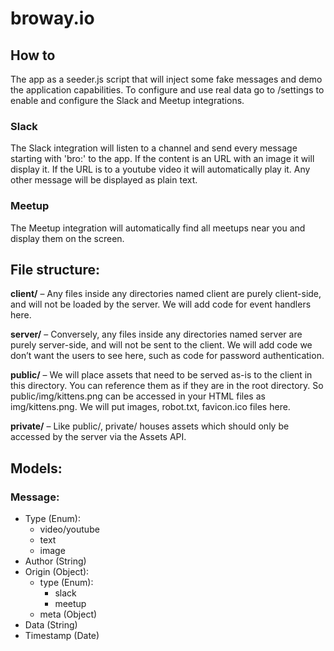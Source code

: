 # broway.io

## How to
The app as a seeder.js script that will inject some fake messages and demo the application capabilities.
To configure and use real data go to /settings to enable and configure the Slack and Meetup integrations.

### Slack
The Slack integration will listen to a channel and send every message starting with 'bro:' to the app. If the content is an URL with an image it will display it. If the URL is to a youtube video it will automatically play it. Any other message will be displayed as plain text.

### Meetup
The Meetup integration will automatically find all meetups near you and display them on the screen.

## File structure:
**client/** – Any files inside any directories named client are purely client-side, and will not be loaded by the server. We will add code for event handlers here.

**server/** – Conversely, any files inside any directories named server are purely server-side, and will not be sent to the client. We will add code we don’t want the users to see here, such as code for password authentication.

**public/** – We will place assets that need to be served as-is to the client in this directory. You can reference them as if they are in the root directory. So public/img/kittens.png can be accessed in your HTML files as img/kittens.png. We will put images, robot.txt, favicon.ico files here.

**private/** – Like public/, private/ houses assets which should only be accessed by the server via the Assets API.

## Models:

### Message:
- Type (Enum):
    - video/youtube
    - text
    - image
- Author (String)
- Origin (Object):
    - type (Enum):
        - slack
        - meetup
    - meta (Object)
- Data (String)
- Timestamp (Date)
